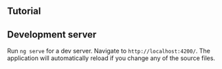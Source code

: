## Tutorial



## Development server
Run `ng serve` for a dev server. Navigate to `http://localhost:4200/`. The application will automatically reload if you change any of the source files.

